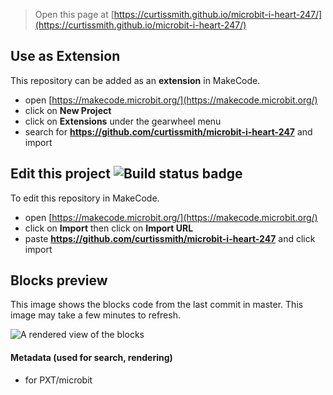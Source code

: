 
> Open this page at [https://curtissmith.github.io/microbit-i-heart-247/](https://curtissmith.github.io/microbit-i-heart-247/)

## Use as Extension

This repository can be added as an **extension** in MakeCode.

* open [https://makecode.microbit.org/](https://makecode.microbit.org/)
* click on **New Project**
* click on **Extensions** under the gearwheel menu
* search for **https://github.com/curtissmith/microbit-i-heart-247** and import

## Edit this project ![Build status badge](https://github.com/curtissmith/microbit-i-heart-247/workflows/MakeCode/badge.svg)

To edit this repository in MakeCode.

* open [https://makecode.microbit.org/](https://makecode.microbit.org/)
* click on **Import** then click on **Import URL**
* paste **https://github.com/curtissmith/microbit-i-heart-247** and click import

## Blocks preview

This image shows the blocks code from the last commit in master.
This image may take a few minutes to refresh.

![A rendered view of the blocks](https://github.com/curtissmith/microbit-i-heart-247/raw/master/.github/makecode/blocks.png)

#### Metadata (used for search, rendering)

* for PXT/microbit
<script src="https://makecode.com/gh-pages-embed.js"></script><script>makeCodeRender("{{ site.makecode.home_url }}", "{{ site.github.owner_name }}/{{ site.github.repository_name }}");</script>
